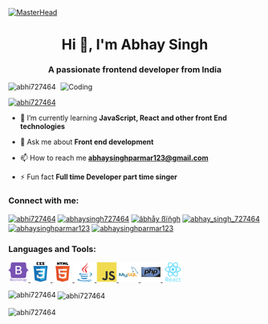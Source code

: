[![MasterHead](https://camo.githubusercontent.com/48ec00ed4c84e771db4a1db90b56352923a8d644452a32b434d68e97006c9337/68747470733a2f2f63686b736b696c6c732e636f6d2f77702d636f6e74656e742f75706c6f6164732f323032302f30342f504e432d416e696d617465642d42616e6e6572732e676966)](https://abhi727464.github.io/Myportfolio/)
<h1 align="center">Hi 👋, I'm Abhay Singh</h1>
<h3 align="center">A passionate frontend developer from India</h3>
<img align="right" alt="Coding" width="400" src="https://cdn.dribbble.com/users/1162077/screenshots/3848914/programmer.gif">
<p align="left"> <img src="https://komarev.com/ghpvc/?username=abhi727464&label=Profile%20views&color=0e75b6&style=flat" alt="abhi727464" /> </p>

<p align="left"> <a href="https://twitter.com/abhi727464" target="blank"><img src="https://img.shields.io/twitter/follow/abhi727464?logo=twitter&style=for-the-badge" alt="abhi727464" /></a> </p>

- 🌱 I’m currently learning **JavaScript, React and other front End technologies**

- 💬 Ask me about **Front end development**
- 📫 How to reach me **abhaysinghparmar123@gmail.com**

- ⚡ Fun fact **Full time Developer part time singer**

<h3 align="left">Connect with me:</h3>
<p align="left">
<a href="https://twitter.com/abhi727464" target="blank"><img align="center" src="https://raw.githubusercontent.com/rahuldkjain/github-profile-readme-generator/master/src/images/icons/Social/twitter.svg" alt="abhi727464" height="30" width="40" /></a>
<a href="https://linkedin.com/in/abhaysingh727464" target="blank"><img align="center" src="https://raw.githubusercontent.com/rahuldkjain/github-profile-readme-generator/master/src/images/icons/Social/linked-in-alt.svg" alt="abhaysingh727464" height="30" width="40" /></a>
<a href="https://fb.com/ãbhåy ßïñgh" target="blank"><img align="center" src="https://raw.githubusercontent.com/rahuldkjain/github-profile-readme-generator/master/src/images/icons/Social/facebook.svg" alt="ãbhåy ßïñgh" height="30" width="40" /></a>
<a href="https://instagram.com/abhay_singh_727464" target="blank"><img align="center" src="https://raw.githubusercontent.com/rahuldkjain/github-profile-readme-generator/master/src/images/icons/Social/instagram.svg" alt="abhay_singh_727464" height="30" width="40" /></a>
<a href="https://www.leetcode.com/abhaysinghparmar123" target="blank"><img align="center" src="https://raw.githubusercontent.com/rahuldkjain/github-profile-readme-generator/master/src/images/icons/Social/leet-code.svg" alt="abhaysinghparmar123" height="30" width="40" /></a>
<a href="https://auth.geeksforgeeks.org/user/abhaysinghparmar123" target="blank"><img align="center" src="https://raw.githubusercontent.com/rahuldkjain/github-profile-readme-generator/master/src/images/icons/Social/geeks-for-geeks.svg" alt="abhaysinghparmar123" height="30" width="40" /></a>
</p>

<h3 align="left">Languages and Tools:</h3>
<p align="left"> <a href="https://getbootstrap.com" target="_blank" rel="noreferrer"> <img src="https://raw.githubusercontent.com/devicons/devicon/master/icons/bootstrap/bootstrap-plain-wordmark.svg" alt="bootstrap" width="40" height="40"/> </a> <a href="https://www.w3schools.com/css/" target="_blank" rel="noreferrer"> <img src="https://raw.githubusercontent.com/devicons/devicon/master/icons/css3/css3-original-wordmark.svg" alt="css3" width="40" height="40"/> </a> <a href="https://www.w3.org/html/" target="_blank" rel="noreferrer"> <img src="https://raw.githubusercontent.com/devicons/devicon/master/icons/html5/html5-original-wordmark.svg" alt="html5" width="40" height="40"/> </a> <a href="https://www.java.com" target="_blank" rel="noreferrer"> <img src="https://raw.githubusercontent.com/devicons/devicon/master/icons/java/java-original.svg" alt="java" width="40" height="40"/> </a> <a href="https://developer.mozilla.org/en-US/docs/Web/JavaScript" target="_blank" rel="noreferrer"> <img src="https://raw.githubusercontent.com/devicons/devicon/master/icons/javascript/javascript-original.svg" alt="javascript" width="40" height="40"/> </a> <a href="https://www.mysql.com/" target="_blank" rel="noreferrer"> <img src="https://raw.githubusercontent.com/devicons/devicon/master/icons/mysql/mysql-original-wordmark.svg" alt="mysql" width="40" height="40"/> </a> <a href="https://www.php.net" target="_blank" rel="noreferrer"> <img src="https://raw.githubusercontent.com/devicons/devicon/master/icons/php/php-original.svg" alt="php" width="40" height="40"/> </a> <a href="https://reactjs.org/" target="_blank" rel="noreferrer"> <img src="https://raw.githubusercontent.com/devicons/devicon/master/icons/react/react-original-wordmark.svg" alt="react" width="40" height="40"/> </a> </p>

<p><img align="left" src="https://github-readme-stats.vercel.app/api/top-langs?username=abhi727464&show_icons=true&locale=en&layout=compact" alt="abhi727464" /></p>

<p>&nbsp;<img align="center" src="https://github-readme-stats.vercel.app/api?username=abhi727464&show_icons=true&locale=en" alt="abhi727464" /></p>

<p><img align="center" src="https://github-readme-streak-stats.herokuapp.com/?user=abhi727464&" alt="abhi727464" /></p>
